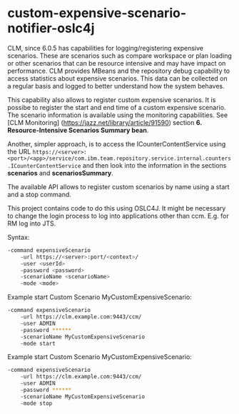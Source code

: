 # custom-expensive-scenario-notifier-oslc4j
CLM, since 6.0.5 has capabilities for logging/registering expensive scenarios. These are scenarios such as compare workspace or plan loading or other scenarios that can be resource intensive and may have impact on performance. CLM provides MBeans and the repository debug capability to access statistics about expensive scenarios. This data can be collected on a regular basis and logged to better understand how the system behaves. 

This capability also allows to register custom expensive scenarios. It is possibe to register the start and end time of a custom expensive scenario. The scenario information is available using the monitoring capabilities. See [CLM Monitoring] (https://jazz.net/library/article/91590) section **6. Resource-Intensive Scenarios Summary bean**. 

Another, simpler approach, is to access the ICounterContentService using the URL `https://<server>:<port>/<app>/service/com.ibm.team.repository.service.internal.counters.ICounterContentService` and then look into the information in the sections **scenarios** and **scenariosSummary**.  

The available API allows to register custom scenarios by name using a start and a stop command.

This project contains code to do this using OSLC4J. It might be necessary to change the login process to log into applications other than ccm. E.g. for RM log into JTS.


Syntax:
```bash
-command expensiveScenario 
	-url https://<server>:port/<context>/ 
	-user <userId> 
	-password <password> 
	-scenarioName <scenarioName> 
	-mode <mode>
```

Example start Custom Scenario MyCustomExpensiveScenario:
```bash
-command expensiveScenario 
	-url https://clm.example.com:9443/ccm/ 
	-user ADMIN 
	-password ****** 
	-scenarioName MyCustomExpensiveScenario 
	-mode start
```

Example start Custom Scenario MyCustomExpensiveScenario:
```bash
-command expensiveScenario 
	-url https://clm.example.com:9443/ccm/ 
	-user ADMIN 
	-password ****** 
	-scenarioName MyCustomExpensiveScenario 
	-mode stop
```
